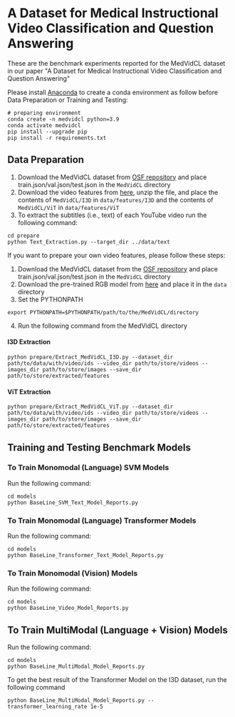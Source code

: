 # A Dataset for Medical Instructional Video Classification and Question Answering

These are the benchmark experiments reported for the MedVidCL dataset in our paper "A Dataset for Medical Instructional Video Classification and Question Answering" 

Please install [Anaconda](https://www.anaconda.com/distribution/) to create a conda environment as follow before Data Preparation or Training and Testing:
```shell script
# preparing environment
conda create -n medvidcl python=3.9
conda activate medvidcl
pip install --upgrade pip
pip install -r requirements.txt
```

## Data Preparation
1) Download the MedVidCL dataset from [OSF repository](https://doi.org/10.17605/OSF.IO/PC594) and place train.json/val.json/test.json in the `MedVidCL` directory
2) Download the video features from [here](https://bionlp.nlm.nih.gov/VideoFeatures.zip), unzip the file, and place the contents of `MedVidCL/I3D` in `data/features/I3D` and the contents of `MedVidCL/ViT` in `data/features/ViT`
3) To extract the subtitles (i.e., text) of each YouTube video run the following command:

```
cd prepare
python Text_Extraction.py --target_dir ../data/text
```

If you want to prepare your own video features, please follow these steps:
1) Download the MedVidCL dataset from the [OSF repository](https://doi.org/10.17605/OSF.IO/PC594) and place train.json/val.json/test.json in the `MedVidCL` directory
2) Download the pre-trained RGB model from [here](https://github.com/piergiaj/pytorch-i3d/blob/master/models/rgb_imagenet.pt) and place it in the `data` directory
3) Set the PYTHONPATH
```shell script
export PYTHONPATH=$PYTHONPATH/path/to/the/MedVidCL/directory
```
4) Run the following command from the MedVidCL directory
#### I3D Extraction
```
python prepare/Extract_MedVidCL_I3D.py --dataset_dir path/to/data/with/video/ids --video_dir path/to/store/videos --images_dir path/to/store/images --save_dir path/to/store/extracted/features
```
#### ViT Extraction
```
python prepare/Extract_MedVidCL_ViT.py --dataset_dir path/to/data/with/video/ids --video_dir path/to/store/videos --images_dir path/to/store/images --save_dir path/to/store/extracted/features
```

## Training and Testing Benchmark Models


### To Train Monomodal (Language) SVM Models
Run the following command:

```
cd models
python BaseLine_SVM_Text_Model_Reports.py
```

### To Train Monomodal (Language) Transformer Models
Run the following command:

```
cd models
python BaseLine_Transformer_Text_Model_Reports.py
```

### To Train Monomodal (Vision) Models
Run the following command:

```
cd models
python BaseLine_Video_Model_Reports.py
```

## To Train MultiModal (Language + Vision) Models
Run the following command:

```
cd models
python BaseLine_MultiModal_Model_Reports.py
```
To get the best result of the Transformer Model on the I3D dataset, run the following command
```
python BaseLine_MultiModal_Model_Reports.py --transformer_learning_rate 1e-5
```
